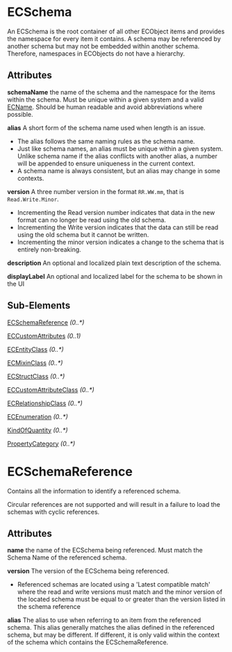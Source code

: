 # ECSchema

An ECSchema is the root container of all other ECObject items and provides the namespace for every item it contains. A schema may be referenced by another schema but may not be embedded within another schema. Therefore, namespaces in ECObjects do not have a hierarchy.

## Attributes

**schemaName** the name of the schema and the namespace for the items within the schema. Must be unique within a given system and a valid [ECName](./ec-name.md). Should be human readable and avoid abbreviations where possible.

**alias** A short form of the schema name used when length is an issue.

- The alias follows the same naming rules as the schema name.
- Just like schema names, an alias must be unique within a given system. Unlike schema name if the alias conflicts with another alias, a number will be appended to ensure uniqueness in the current context.
- A schema name is always consistent, but an alias may change in some contexts.

**version** A three number version in the format `RR.WW.mm`, that is `Read.Write.Minor`.

- Incrementing the Read version number indicates that data in the new format can no longer be read using the old schema.
- Incrementing the Write version indicates that the data can still be read using the old schema but it cannot be written.
- Incrementing the minor version indicates a change to the schema that is entirely non-breaking.

**description** An optional and localized plain text description of the schema.

**displayLabel** An optional and localized label for the schema to be shown in the UI

## Sub-Elements

[ECSchemaReference](#ecschemareference) _(0..*)_

[ECCustomAttributes](./ec-custom-attributes.md) _(0..1)_

[ECEntityClass](./ec-entity-class.md) _(0..*)_

[ECMixinClass](./ec-mixin-class.md) _(0..*)_

[ECStructClass](./ec-struct-class.md) _(0..*)_

[ECCustomAttributeClass](./ec-custom-attribute-class.md) _(0..*)_

[ECRelationshipClass](./ec-relationship-class.md) _(0..*)_

[ECEnumeration](./ec-enumeration.md) _(0..*)_

[KindOfQuantity](./kindofquantity.md) _(0..*)_

[PropertyCategory](./property-category.md) _(0..*)_

# ECSchemaReference

Contains all the information to identify a referenced schema.

Circular references are not supported and will result in a failure to load the schemas with cyclic references.

## Attributes

**name** the name of the ECSchema being referenced. Must match the Schema Name of the referenced schema.

**version** The version of the ECSchema being referenced.
- Referenced schemas are located using a 'Latest compatible match' where the read and write versions must match and the minor version of the located schema must be equal to or greater than the version listed in the schema reference

**alias** The alias to use when referring to an item from the referenced schema. This alias generally matches the alias defined in the referenced schema, but may be different. If different, it is only valid within the context of the schema which contains the ECSchemaReference.